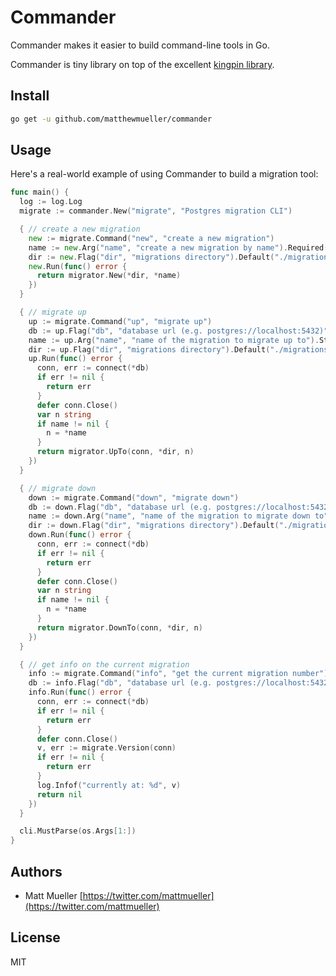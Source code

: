 # Commander

Commander makes it easier to build command-line tools in Go.

Commander is tiny library on top of the excellent [kingpin library](https://github.com/alecthomas/kingpin).

## Install

```sh
go get -u github.com/matthewmueller/commander
```

## Usage

Here's a real-world example of using Commander to build a migration tool:

```go
func main() {
  log := log.Log
  migrate := commander.New("migrate", "Postgres migration CLI")

  { // create a new migration
    new := migrate.Command("new", "create a new migration")
    name := new.Arg("name", "create a new migration by name").Required().String()
    dir := new.Flag("dir", "migrations directory").Default("./migrations").String()
    new.Run(func() error {
      return migrator.New(*dir, *name)
    })
  }

  { // migrate up
    up := migrate.Command("up", "migrate up")
    db := up.Flag("db", "database url (e.g. postgres://localhost:5432)").Required().String()
    name := up.Arg("name", "name of the migration to migrate up to").String()
    dir := up.Flag("dir", "migrations directory").Default("./migrations").String()
    up.Run(func() error {
      conn, err := connect(*db)
      if err != nil {
        return err
      }
      defer conn.Close()
      var n string
      if name != nil {
        n = *name
      }
      return migrator.UpTo(conn, *dir, n)
    })
  }

  { // migrate down
    down := migrate.Command("down", "migrate down")
    db := down.Flag("db", "database url (e.g. postgres://localhost:5432)").Required().String()
    name := down.Arg("name", "name of the migration to migrate down to").String()
    dir := down.Flag("dir", "migrations directory").Default("./migrations").String()
    down.Run(func() error {
      conn, err := connect(*db)
      if err != nil {
        return err
      }
      defer conn.Close()
      var n string
      if name != nil {
        n = *name
      }
      return migrator.DownTo(conn, *dir, n)
    })
  }

  { // get info on the current migration
    info := migrate.Command("info", "get the current migration number")
    db := info.Flag("db", "database url (e.g. postgres://localhost:5432)").Required().String()
    info.Run(func() error {
      conn, err := connect(*db)
      if err != nil {
        return err
      }
      defer conn.Close()
      v, err := migrate.Version(conn)
      if err != nil {
        return err
      }
      log.Infof("currently at: %d", v)
      return nil
    })
  }

  cli.MustParse(os.Args[1:])
}
```

## Authors

- Matt Mueller [https://twitter.com/mattmueller](https://twitter.com/mattmueller)

## License

MIT
